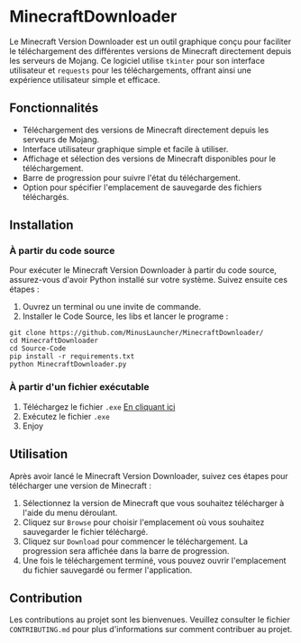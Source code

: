 # MinecraftDownloader

Le Minecraft Version Downloader est un outil graphique conçu pour faciliter le téléchargement des différentes versions de Minecraft directement depuis les serveurs de Mojang. Ce logiciel utilise `tkinter` pour son interface utilisateur et `requests` pour les téléchargements, offrant ainsi une expérience utilisateur simple et efficace.

## Fonctionnalités

- Téléchargement des versions de Minecraft directement depuis les serveurs de Mojang.
- Interface utilisateur graphique simple et facile à utiliser.
- Affichage et sélection des versions de Minecraft disponibles pour le téléchargement.
- Barre de progression pour suivre l'état du téléchargement.
- Option pour spécifier l'emplacement de sauvegarde des fichiers téléchargés.

## Installation

### À partir du code source

Pour exécuter le Minecraft Version Downloader à partir du code source, assurez-vous d'avoir Python installé sur votre système. Suivez ensuite ces étapes :

1. Ouvrez un terminal ou une invite de commande.
2. Installer le Code Source, les libs et lancer le programe :

```
git clone https://github.com/MinusLauncher/MinecraftDownloader/
cd MinecraftDownloader
cd Source-Code
pip install -r requirements.txt
python MinecraftDownloader.py
```


### À partir d'un fichier exécutable


1. Téléchargez le fichier `.exe` [En cliquant ici](https://github.com/MinusLauncher/MinecraftDownloader/releases/tag/lasterelease)
2. Exécutez le fichier `.exe`
3. Enjoy

## Utilisation

Après avoir lancé le Minecraft Version Downloader, suivez ces étapes pour télécharger une version de Minecraft :

1. Sélectionnez la version de Minecraft que vous souhaitez télécharger à l'aide du menu déroulant.
2. Cliquez sur `Browse` pour choisir l'emplacement où vous souhaitez sauvegarder le fichier téléchargé.
3. Cliquez sur `Download` pour commencer le téléchargement. La progression sera affichée dans la barre de progression.
4. Une fois le téléchargement terminé, vous pouvez ouvrir l'emplacement du fichier sauvegardé ou fermer l'application.

## Contribution

Les contributions au projet sont les bienvenues. Veuillez consulter le fichier `CONTRIBUTING.md` pour plus d'informations sur comment contribuer au projet.
